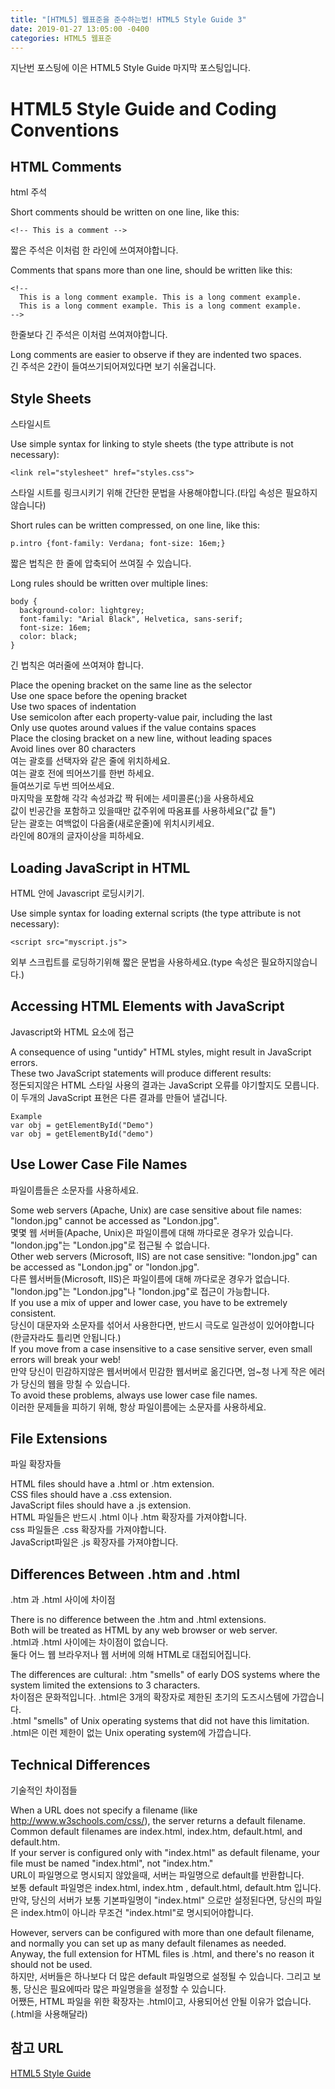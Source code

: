 ```yaml
---
title: "[HTML5] 웹표준을 준수하는법! HTML5 Style Guide 3"
date: 2019-01-27 13:05:00 -0400
categories: HTML5 웹표준 
---
```


지난번 포스팅에 이은 HTML5 Style Guide 마지막 포스팅입니다.


HTML5 Style Guide and Coding Conventions
=======


HTML Comments
-----
html 주석

Short comments should be written on one line, like this:
```
<!-- This is a comment -->
```
짧은 주석은 이처럼 한 라인에 쓰여져야합니다. 

Comments that spans more than one line, should be written like this:
```
<!-- 
  This is a long comment example. This is a long comment example.
  This is a long comment example. This is a long comment example.
-->
```
한줄보다 긴 주석은 이처럼 쓰여져야합니다.

Long comments are easier to observe if they are indented two spaces. <br>
긴 주석은  2칸이 들여쓰기되어져있다면 보기 쉬울겁니다. 

Style Sheets
-----
스타일시트

Use simple syntax for linking to style sheets (the type attribute is not necessary):
```
<link rel="stylesheet" href="styles.css">
```
스타일 시트를 링크시키기 위해 간단한 문법을 사용해야합니다.(타입 속성은 필요하지 않습니다)

Short rules can be written compressed, on one line, like this:
```
p.intro {font-family: Verdana; font-size: 16em;}
```
짧은 법칙은 한 줄에 압축되어 쓰여질 수 있습니다.

Long rules should be written over multiple lines:
```
body {
  background-color: lightgrey;
  font-family: "Arial Black", Helvetica, sans-serif;
  font-size: 16em;
  color: black;
}
```
긴 법칙은 여러줄에 쓰여져야 합니다.

Place the opening bracket on the same line as the selector<br>
Use one space before the opening bracket<br>
Use two spaces of indentation<br>
Use semicolon after each property-value pair, including the last<br>
Only use quotes around values if the value contains spaces<br>
Place the closing bracket on a new line, without leading spaces<br>
Avoid lines over 80 characters<br>
여는 괄호를 선택자와 같은 줄에 위치하세요.<br>
여는 괄호 전에 띄어쓰기를 한번 하세요.<br>
들여쓰기로 두번 띄어쓰세요.<br>
마지막을 포함해 각각 속성과값 짝 뒤에는 세미콜론(;)을 사용하세요<br>
값이 빈공간을 포함하고 있을때만 값주위에 따옴표를 사용하세요("값 들")<br>
닫는 괄호는 여백없이 다음줄(새로운줄)에 위치시키세요.<br>
라인에 80개의 글자이상을 피하세요.

Loading JavaScript in HTML
-----
HTML 안에 Javascript 로딩시키기.

Use simple syntax for loading external scripts (the type attribute is not necessary):
```
<script src="myscript.js">
```
외부 스크립트를 로딩하기위해 짧은 문법을 사용하세요.(type 속성은 필요하지않습니다.)

Accessing HTML Elements with JavaScript
----
Javascript와 HTML 요소에 접근

A consequence of using "untidy" HTML styles, might result in JavaScript errors.<br>
These two JavaScript statements will produce different results:<br>
정돈되지않은 HTML 스타일 사용의 결과는 JavaScript 오류를 야기할지도 모릅니다.<br>
이 두개의 JavaScript 표현은 다른 결과를 만들어 낼겁니다.
```
Example
var obj = getElementById("Demo")
var obj = getElementById("demo")
```

Use Lower Case File Names
--------
파일이름들은 소문자를 사용하세요.

Some web servers (Apache, Unix) are case sensitive about file names: "london.jpg" cannot be accessed as "London.jpg".<br>
몇몇 웹 서버들(Apache, Unix)은 파일이름에 대해 까다로운 경우가 있습니다. "london.jpg"는 "London.jpg"로 접근될 수 없습니다.<br> 
Other web servers (Microsoft, IIS) are not case sensitive: "london.jpg" can be accessed as "London.jpg" or "london.jpg".<br>
다른 웹서버들(Microsoft, IIS)은 파일이름에 대해 까다로운 경우가 없습니다. "london.jpg"는 "London.jpg"나 "london.jpg"로 접근이 가능합니다.<br>
If you use a mix of upper and lower case, you have to be extremely consistent.<br>
당신이 대문자와 소문자를 섞어서 사용한다면, 반드시 극도로 일관성이 있어야합니다(한글자라도 틀리면 안됩니다.)<br>
If you move from a case insensitive to a case sensitive server, even small errors will break your web!<br>
만약 당신이 민감하지않은 웹서버에서 민감한 웹서버로 옮긴다면, 엄~청 나게 작은 에러가 당신의 웹을 망칠 수 있습니다.<br> 
To avoid these problems, always use lower case file names.<br>
이러한 문제들을 피하기 위해, 항상 파일이름에는 소문자를 사용하세요.

File Extensions
----
파일 확장자들

HTML files should have a .html or .htm extension.<br>
CSS files should have a .css extension.<br>
JavaScript files should have a .js extension.<br>
HTML 파일들은 반드시 .html 이나 .htm 확장자를 가져야합니다.<br>
css 파일들은 .css 확장자를 가져야합니다.<br>
JavaScript파일은 .js 확장자를 가져야합니다.


Differences Between .htm and .html
----
.htm 과 .html 사이에 차이점

There is no difference between the .htm and .html extensions. <br>
Both will be treated as HTML by any web browser or web server.<br>
.html과 .html 사이에는 차이점이 없습니다.<br>
둘다 어느 웹 브라우저나 웹 서버에 의해 HTML로 대접되어집니다. <br>

The differences are cultural:
.htm "smells" of early DOS systems where the system limited the extensions to 3 characters.<br>
차이점은 문화적입니다.
.html은 3개의 확장자로 제한된 초기의 도즈시스템에 가깝습니다.<br>
.html "smells" of Unix operating systems that did not have this limitation.<br>
.html은 이런 제한이 없는 Unix operating system에 가깝습니다. 


Technical Differences
-----
기술적인 차이점들

When a URL does not specify a filename (like http://www.w3schools.com/css/), the server returns a default filename. Common default filenames are index.html, index.htm, default.html, and default.htm.<br>
If your server is configured only with "index.html" as default filename, your file must be named "index.html", not "index.htm."<br>
URL이 파일명으로 명시되지 않았을때, 서버는 파일명으로 default를 반환합니다.<br>
보통 default 파일명은 index.html, index.htm , default.html, default.htm 입니다.<br>
만약, 당신의 서버가 보통 기본파일명이 "index.html" 으로만 설정된다면, 당신의 파일은 index.htm이 아니라 무조건 "index.html"로 명시되어야합니다.<br>

However, servers can be configured with more than one default filename, and normally you can set up as many default filenames as needed.<br>
Anyway, the full extension for HTML files is .html, and there's no reason it should not be used.<br>
하지만, 서버들은 하나보다 더 많은 default 파일명으로 설정될 수 있습니다. 그리고 보통, 당신은 필요에따라 많은 파일명을을 설정할 수 있습니다.<br> 
어쨌든, HTML 파일을 위한 확장자는 .html이고, 사용되어선 안될 이유가 없습니다.(.html을 사용해달라)



참고 URL
------
[HTML5 Style Guide](https://www.w3schools.com/html/html5_syntax.asp)

